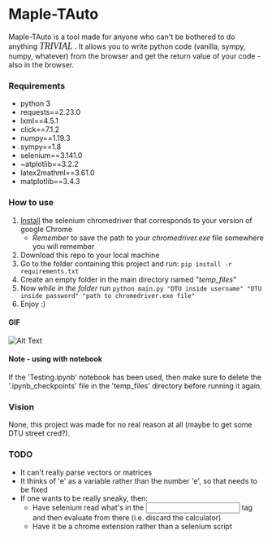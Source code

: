 # Maple-TAuto

Maple-TAuto is a tool made for anyone who can't be bothered to do anything <em><font face="Brush Script MT" size=4> TRIVIAL </font></em>.
It allows you to write python code (vanilla, sympy, numpy, whatever) from the browser and get the return value of your code - also in the browser.

### Requirements
- python 3
- requests==2.23.0
- lxml==4.5.1
- click==7.1.2
- numpy==1.19.3
- sympy==1.8
- selenium==3.141.0
- ~atplotlib==3.2.2
- latex2mathml==3.61.0
- matplotlib==3.4.3

### How to use
1. <a href="https://chromedriver.chromium.org/downloads">Install</a> the selenium chromedriver that corresponds to your version of google Chrome
    - <em>Remember</em> to save the path to your <i>chromedriver.exe</i> file somewhere you will remember
2. Download this repo to your local machine
3. Go to the folder containing this project and run: ```pip install -r requirements.txt```
4. Create an empty folder in the main directory named "<em>temp_files</em>"
5. Now *while in the folder* run ```python main.py "DTU inside username" "DTU inside password" "path to chromedriver.exe file"```
6. Enjoy :)

#### GIF
![Alt Text](https://www.veed.io/download/46df1332-8069-4da8-bcbf-0277e4d93223)

#### Note - using with notebook
If the 'Testing.ipynb' notebook has been used, then make sure to delete the '.ipynb_checkpoints' file in the 'temp_files' directory before running it again.

### Vision
None, this project was made for no real reason at all (maybe to get some DTU street cred?).

### TODO
- It can't really parse vectors or matrices
- It thinks of 'e' as a variable rather than the number 'e', so that needs to be fixed
- If one wants to be really sneaky, then:
    - Have selenium read what's in the <input> tag and then evaluate from there (i.e. discard the calculator)
    - Have it be a chrome extension rather than a selenium script


